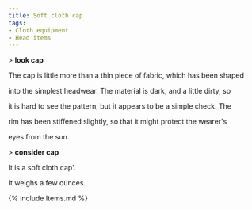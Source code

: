 ```yaml
---
title: Soft cloth cap
tags:
- Cloth equipment
- Head items
---
```


\> **look cap**

The cap is little more than a thin piece of fabric, which has been
shaped

into the simplest headwear. The material is dark, and a little dirty, so

it is hard to see the pattern, but it appears to be a simple check. The

rim has been stiffened slightly, so that it might protect the wearer's

eyes from the sun.

\> **consider cap**

It is a soft cloth cap'.

It weighs a few ounces.

{% include Items.md %}
